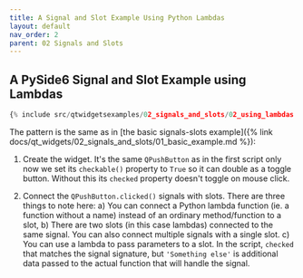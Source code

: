 ```yaml
---
title: A Signal and Slot Example Using Python Lambdas
layout: default
nav_order: 2
parent: 02 Signals and Slots
---
```


## A PySide6 Signal and Slot Example using Lambdas

```python
{% include src/qtwidgetsexamples/02_signals_and_slots/02_using_lambdas.py %}
```

The pattern is the same as in [the basic signals-slots example]({% link docs/qt_widgets/02_signals_and_slots/01_basic_example.md %}):

1. Create the widget. It's the same `QPushButton` as in the first script only now we set its `checkable()` property to `True` so it can double as a toggle button. Without this its `checked` property doesn't toggle on mouse click.

2. Connect the `QPushButton.clicked()` signals with slots. There are three things to note here: a) You can connect a Python lambda function (ie. a  function without a name) instead of an ordinary method/function to a slot, b) There are two slots (in this case lambdas) connected to the same signal. You can also connect multiple signals with a single slot. c) You can use a lambda to pass parameters to a slot. In the script, `checked` that matches the signal signature, but `'Something else'` is additional data passed to the actual function that will handle the signal.